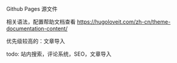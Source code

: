 Github Pages 源文件

相关语法，配置帮助文档查看 https://hugoloveit.com/zh-cn/theme-documentation-content/

优先级较高的：文章导入

todo: 站内搜索，评论系统，SEO，文章导入
